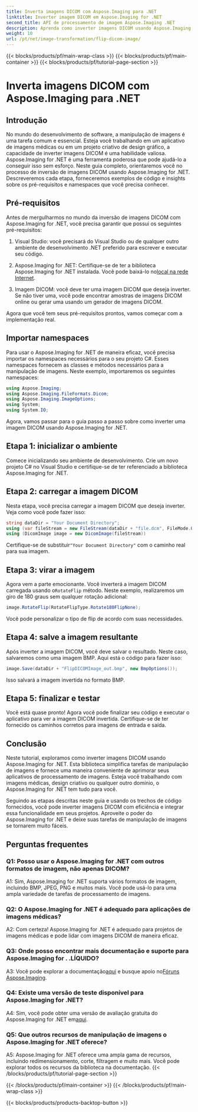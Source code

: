 ```yaml
---
title: Inverta imagens DICOM com Aspose.Imaging para .NET
linktitle: Inverter imagem DICOM em Aspose.Imaging for .NET
second_title: API de processamento de imagem Aspose.Imaging .NET
description: Aprenda como inverter imagens DICOM usando Aspose.Imaging for .NET. Manipulação de imagens fácil e eficiente para aplicações médicas e muito mais.
weight: 10
url: /pt/net/image-transformation/flip-dicom-image/
---
```


{{< blocks/products/pf/main-wrap-class >}}
{{< blocks/products/pf/main-container >}}
{{< blocks/products/pf/tutorial-page-section >}}

# Inverta imagens DICOM com Aspose.Imaging para .NET

## Introdução

No mundo do desenvolvimento de software, a manipulação de imagens é uma tarefa comum e essencial. Esteja você trabalhando em um aplicativo de imagens médicas ou em um projeto criativo de design gráfico, a capacidade de inverter imagens DICOM é uma habilidade valiosa. Aspose.Imaging for .NET é uma ferramenta poderosa que pode ajudá-lo a conseguir isso sem esforço. Neste guia completo, orientaremos você no processo de inversão de imagens DICOM usando Aspose.Imaging for .NET. Descreveremos cada etapa, forneceremos exemplos de código e insights sobre os pré-requisitos e namespaces que você precisa conhecer.

## Pré-requisitos

Antes de mergulharmos no mundo da inversão de imagens DICOM com Aspose.Imaging for .NET, você precisa garantir que possui os seguintes pré-requisitos:

1. Visual Studio: você precisará do Visual Studio ou de qualquer outro ambiente de desenvolvimento .NET preferido para escrever e executar seu código.

2.  Aspose.Imaging for .NET: Certifique-se de ter a biblioteca Aspose.Imaging for .NET instalada. Você pode baixá-lo no[local na rede Internet](https://releases.aspose.com/imaging/net/).

3. Imagem DICOM: você deve ter uma imagem DICOM que deseja inverter. Se não tiver uma, você pode encontrar amostras de imagens DICOM online ou gerar uma usando um gerador de imagens DICOM.

Agora que você tem seus pré-requisitos prontos, vamos começar com a implementação real.

## Importar namespaces

Para usar o Aspose.Imaging for .NET de maneira eficaz, você precisa importar os namespaces necessários para o seu projeto C#. Esses namespaces fornecem as classes e métodos necessários para a manipulação de imagens. Neste exemplo, importaremos os seguintes namespaces:

```csharp
using Aspose.Imaging;
using Aspose.Imaging.FileFormats.Dicom;
using Aspose.Imaging.ImageOptions;
using System;
using System.IO;
```

Agora, vamos passar para o guia passo a passo sobre como inverter uma imagem DICOM usando Aspose.Imaging for .NET.

## Etapa 1: inicializar o ambiente

Comece inicializando seu ambiente de desenvolvimento. Crie um novo projeto C# no Visual Studio e certifique-se de ter referenciado a biblioteca Aspose.Imaging for .NET.

## Etapa 2: carregar a imagem DICOM

Nesta etapa, você precisa carregar a imagem DICOM que deseja inverter. Veja como você pode fazer isso:

```csharp
string dataDir = "Your Document Directory";
using (var fileStream = new FileStream(dataDir + "file.dcm", FileMode.Open, FileAccess.Read))
using (DicomImage image = new DicomImage(fileStream))
```

 Certifique-se de substituir`"Your Document Directory"` com o caminho real para sua imagem.

## Etapa 3: virar a imagem

 Agora vem a parte emocionante. Você inverterá a imagem DICOM carregada usando o`RotateFlip` método. Neste exemplo, realizaremos um giro de 180 graus sem qualquer rotação adicional:

```csharp
image.RotateFlip(RotateFlipType.Rotate180FlipNone);
```

Você pode personalizar o tipo de flip de acordo com suas necessidades.

## Etapa 4: salve a imagem resultante

Após inverter a imagem DICOM, você deve salvar o resultado. Neste caso, salvaremos como uma imagem BMP. Aqui está o código para fazer isso:

```csharp
image.Save(dataDir + "FlipDICOMImage_out.bmp", new BmpOptions());
```

Isso salvará a imagem invertida no formato BMP.

## Etapa 5: finalizar e testar

Você está quase pronto! Agora você pode finalizar seu código e executar o aplicativo para ver a imagem DICOM invertida. Certifique-se de ter fornecido os caminhos corretos para imagens de entrada e saída.

## Conclusão

Neste tutorial, exploramos como inverter imagens DICOM usando Aspose.Imaging for .NET. Esta biblioteca simplifica tarefas de manipulação de imagens e fornece uma maneira conveniente de aprimorar seus aplicativos de processamento de imagens. Esteja você trabalhando com imagens médicas, design criativo ou qualquer outro domínio, o Aspose.Imaging for .NET tem tudo para você.

Seguindo as etapas descritas neste guia e usando os trechos de código fornecidos, você pode inverter imagens DICOM com eficiência e integrar essa funcionalidade em seus projetos. Aproveite o poder do Aspose.Imaging for .NET e deixe suas tarefas de manipulação de imagens se tornarem muito fáceis.

## Perguntas frequentes

### Q1: Posso usar o Aspose.Imaging for .NET com outros formatos de imagem, não apenas DICOM?
A1: Sim, Aspose.Imaging for .NET suporta vários formatos de imagem, incluindo BMP, JPEG, PNG e muitos mais. Você pode usá-lo para uma ampla variedade de tarefas de processamento de imagens.

### Q2: O Aspose.Imaging for .NET é adequado para aplicações de imagens médicas?
A2: Com certeza! Aspose.Imaging for .NET é adequado para projetos de imagens médicas e pode lidar com imagens DICOM de maneira eficaz.

### Q3: Onde posso encontrar mais documentação e suporte para Aspose.Imaging for . .LÍQUIDO?
 A3: Você pode explorar a documentação[aqui](https://reference.aspose.com/imaging/net/) e busque apoio no[Fóruns Aspose.Imaging](https://forum.aspose.com/).

### Q4: Existe uma versão de teste disponível para Aspose.Imaging for .NET?
 A4: Sim, você pode obter uma versão de avaliação gratuita do Aspose.Imaging for .NET em[aqui](https://releases.aspose.com/).

### Q5: Que outros recursos de manipulação de imagens o Aspose.Imaging for .NET oferece?
A5: Aspose.Imaging for .NET oferece uma ampla gama de recursos, incluindo redimensionamento, corte, filtragem e muito mais. Você pode explorar todos os recursos da biblioteca na documentação.
{{< /blocks/products/pf/tutorial-page-section >}}

{{< /blocks/products/pf/main-container >}}
{{< /blocks/products/pf/main-wrap-class >}}

{{< blocks/products/products-backtop-button >}}

